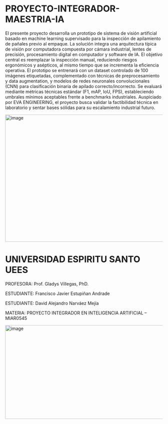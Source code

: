 # PROYECTO-INTEGRADOR-MAESTRIA-IA
El presente proyecto desarrolla un prototipo de sistema de visión artificial basado en machine learning supervisado para la inspección de apilamiento de pañales previo al empaque. La solución integra una arquitectura típica de visión por computadora compuesta por cámara industrial, lentes de precisión, procesamiento digital en computador y software de IA. El objetivo central es reemplazar la inspección manual, reduciendo riesgos ergonómicos y asépticos, al mismo tiempo que se incrementa la eficiencia operativa. El prototipo se entrenará con un dataset controlado de 100 imágenes etiquetadas, complementado con técnicas de preprocesamiento y data augmentation, y modelos de redes neuronales convolucionales (CNN) para clasificación binaria de apilado correcto/incorrecto. Se evaluará mediante métricas técnicas estándar (F1, mAP, IoU, FPS), estableciendo umbrales mínimos aceptables frente a benchmarks industriales. Auspiciado por EVA ENGINEERING, el proyecto busca validar la factibilidad técnica en laboratorio y sentar bases sólidas para su escalamiento industrial futuro.

<img width="1183" height="407" alt="image" src="https://github.com/user-attachments/assets/35507e31-87df-4b42-8eef-024c9bd17726" />

# UNIVERSIDAD ESPIRITU SANTO UEES
PROFESORA: Prof. Gladys Villegas, PhD.

ESTUDIANTE: Francisco Javier Estupiñan Andrade

ESTUDIANTE: David Alejandro Narváez Mejía 

MATERIA: PROYECTO INTEGRADOR EN INTELIGENCIA ARTIFICIAL – MIAR0545

<img width="899" height="300" alt="image" src="https://github.com/user-attachments/assets/49e57e4c-a8d6-4962-8b69-f526d67bf82f" />
